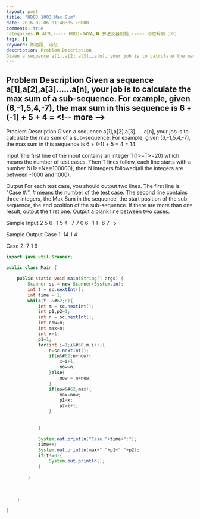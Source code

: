 ```yaml
---
layout: post
title: "HDOJ 1003 Max Sum"
date: 2016-02-06 01:48:05 +0800
comments: true
categories:❶ ACM,----- HDOJ-JAVA,❺ 算法及基础题,----- 动态规划（DP）
tags: []
keyword: 陈浩翔, 谙忆
description: Problem Description 
Given a sequence a[1],a[2],a[3]……a[n], your job is to calculate the max sum of a sub-sequence. For example, given (6,-1,5,4,-7), the max sum in this sequence is 6 + (-1) + 5 + 4 = 
---
```



Problem Description 
Given a sequence a[1],a[2],a[3]……a[n], your job is to calculate the max sum of a sub-sequence. For example, given (6,-1,5,4,-7), the max sum in this sequence is 6 + (-1) + 5 + 4 =
&#60;!-- more --&#62;
----------

Problem Description
Given a sequence a[1],a[2],a[3]......a[n], your job is to calculate the max sum of a sub-sequence. For example, given (6,-1,5,4,-7), the max sum in this sequence is 6 + (-1) + 5 + 4 = 14.

 

Input
The first line of the input contains an integer T(1>=T>=20) which means the number of test cases. Then T lines follow, each line starts with a number N(1>=N>=100000), then N integers followed(all the integers are between -1000 and 1000).

 

Output
For each test case, you should output two lines. The first line is "Case #:", # means the number of the test case. The second line contains three integers, the Max Sum in the sequence, the start position of the sub-sequence, the end position of the sub-sequence. If there are more than one result, output the first one. Output a blank line between two cases.

 

Sample Input
2
5 6 -1 5 4 -7
7 0 6 -1 1 -6 7 -5
 

Sample Output
Case 1:
14 1 4

Case 2:
7 1 6



```java
import java.util.Scanner;

public class Main {

	public static void main(String[] args) {
		Scanner sc = new Scanner(System.in);
		int t = sc.nextInt();
		int time = 1;
		while(t--&#62;0){
			int m = sc.nextInt();
			int p1,p2=1;
			int n = sc.nextInt();
			int now=n;
			int max=n;
			int x=1;
			p1=1;
			for(int i=1;i&#60;m;i++){
				n=sc.nextInt();
				if(n&#62;n+now){
					x=i+1;
					now=n;
				}else{
					now = n+now;
				}
				if(now&#62;max){
					max=now;
					p1=x;
					p2=i+1;
				}
				
				
			}
			
			System.out.println("Case "+time+":");
			time++;
			System.out.println(max+" "+p1+" "+p2);
			if(t!=0){
				System.out.println();
			}
			
		}
		
		
		
	}

}

```